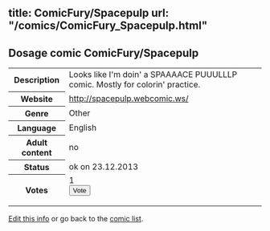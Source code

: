 title: ComicFury/Spacepulp
url: "/comics/ComicFury_Spacepulp.html"
---
Dosage comic ComicFury/Spacepulp
-----------------------------------------

<p id="msg"></p>
<script type="text/javascript">
if (window.location.search === '?edit_info_mail=sent_ok') {
  var elem = document.getElementById("msg");
  elem.innerHTML = 'Edited information sucessfully sent for review, which is usually done daily. Thanks!';
  elem.className = 'ok';
}
</script>
<table class="comicinfo">
<tr>
<th>Description</th><td>Looks like I'm doin' a SPAAAACE PUUULLLP comic. Mostly for colorin' practice.</td>
</tr>
<tr>
<th>Website</th><td><a href="http://spacepulp.webcomic.ws/">http://spacepulp.webcomic.ws/</a></td>
</tr>
<tr>
<th>Genre</th><td>Other</td>
</tr>
<tr>
<th>Language</th><td>English</td>
</tr>
<tr>
<th>Adult content</th><td>no</td>
</tr>
<tr>
<th>Status</th><td>ok on 23.12.2013</td>
</tr>
<tr>
<th>Votes</th><td>1
<form action="http://gaecounter.appspot.com/count/" method="POST">
<input name="name" type="hidden" value="ComicFury_Spacepulp"/>
<input name="uid" type="hidden" id="voteuid" value=""/>
<input type="submit" value="Vote"/>
</form>
</td>
</tr>
</table>
<script type="text/javascript">
var ua = navigator.userAgent;
document.getElementById("voteuid").value = ua.replace(/[^a-zA-Z0-9\._:]/g , "_");;
</script>

[Edit this info](ComicFury_Spacepulp_edit.html) or go back to the [comic list](../comic-index.html).
